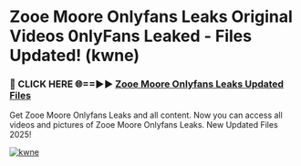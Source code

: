 # Zooe Moore Onlyfans Leaks Original Videos 0nlyFans Leaked - Files Updated! (kwne)

<h3>🔴 CLICK HERE 🌐==►► <a href="https://tinyurl.com/2m67pmp6" rel="nofollow">Zooe Moore Onlyfans Leaks Updated Files</a></h3>

Get Zooe Moore Onlyfans Leaks and all content. Now you can access all videos and pictures of Zooe Moore Onlyfans Leaks. New Updated Files 2025!

[![kwne](https://i.imgur.com/H4QAA4z.gif)](https://tinyurl.com/2m67pmp6)